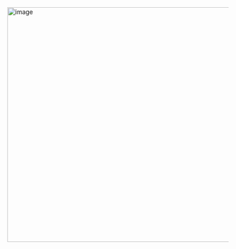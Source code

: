 <img width="805" height="534" alt="image" src="https://github.com/user-attachments/assets/2506d589-8a88-4b00-babb-59fb50ae4d16" />
